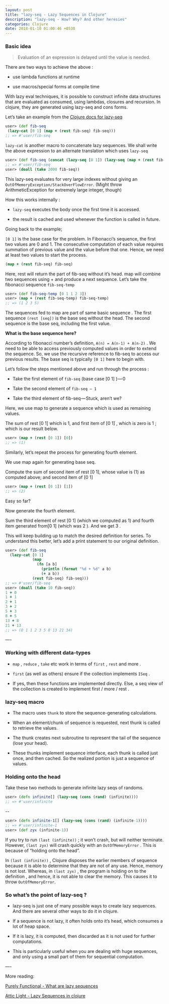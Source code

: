 ```yaml
---
layout: post
title: "lazy-seq - Lazy Sequences in Clojure"
description: "lazy-seq - How? Why? And other heresies"
categories: Clojure
date: 2018-01-10 01:00:46 +0530
---
```


### Basic idea

> Evaluation of an expression is delayed until the value is needed.

There are two ways to achieve the above :

* use lambda functions at runtime

* use macros/special forms at compile time

With lazy eval techniques, it is possible to construct infinite data structures that are evaluated as consumed, using lambdas, closures and recursion. In clojure, they are generated using lazy-seq and cons forms.

Let’s take an example from the [Clojure docs for lazy-seq](http://clojuredocs.org/clojure.core/lazy-seq)

```clojure
user> (def fib-seq
 (lazy-cat [0 1] (map + (rest fib-seq) fib-seq)))
;; => #'user/fib-seq
```

`lazy-cat` is another macro to concatenate lazy sequences. We shall write the above expression to an alternate translation which uses `lazy-seq`

```clojure
user> (def fib-seq (concat (lazy-seq [0 1]) (lazy-seq (map + (rest fib-seq) fib-seq))))
;; => #'user/fib-seq
user> (doall (take 2000 fib-seq))
```

This lazy-seq evaluates for very large indexes without giving an `OutOfMemoryException/StackOverFlowError`. (Might throw ArithmeticException for extremely large integer, though)

How this works internally :

* `lazy-seq` executes the body once the first time it is accessed.

* the result is cached and used whenever the function is called in future.

Going back to the example;

`[0 1]` is the base case for the problem. In Fibonacci’s sequence, the first two values are 0 and 1. The consecutive computation of each value requires summation of previous value and the value before that one. Hence, we need at least two values to start the process.

```clojure
(map + (rest fib-seq) fib-seq) 
```

Here, rest will return the part of fib-seq without it’s head. map will combine two sequences using + and produce a next sequence. Let’s take the fibonacci sequence `fib-seq-temp`

```clojure
user> (def fib-seq-temp [0 1 1 2 3])
user> (map + (rest fib-seq-temp) fib-seq-temp)
;; => (1 2 3 5)
```


The sequences fed to map are part of same basic sequence . The first sequence `(rest [seq])` is the base seq without the head. The second sequence is the base seq, including the first value.

**What is the base sequence here?**

According to fibonacci number’s definition, `A(n) = A(n-1) + A(n-2)` . We need to be able to access previously computed values in order to extend the sequence. So, we use the recursive reference to fib-seq to access our previous results. The base seq is typically `[0 1]` here to begin with.

Let’s follow the steps mentioned above and run through the process :

* Take the first element of `fib-seq` (base case [0 1] ) — 0

* Take the second element of `fib-seq — 1`

* Take the third element of fib-seq — Stuck, aren’t we? 

Here, we use map to generate a sequence which is used as remaining values.

The sum of rest [0 1] which is 1, and first item of [0 1] , which is zero is 1 ; which is our result below.

```clojure
user> (map + (rest [0 1]) [0])
;; => (1)
```

Similarly, let’s repeat the process for generating fourth element.

We use map again for generating base seq. 

Compute the sum of second item of rest [0 1], whose value is (1) as computed above; and second item of [0 1]

```clojure
user> (map + (rest [0 1]) [1])
;; => (2)
```

Easy so far?

Now generate the fourth element. 

Sum the third element of rest [0 1] (which we computed as 1) and fourth item generated from[0 1] (which was 2 ). And we get 3 .

This will keep building up to match the desired definition for series. To understand this better, let’s add a print statement to our original definition.

```clojure
user> (def fib-seq
  (lazy-cat [0 1] 
            (map 
              (fn [a b]
                (println (format "%d + %d" a b)
                (+ a b))
            (rest fib-seq) fib-seq)))
;; => #'user/fib-seq
user> (doall (take 10 fib-seq))
1 + 0
1 + 1
2 + 1
3 + 2
5 + 3
8 + 5
13 + 8
21 + 13
;; => (0 1 1 2 3 5 8 13 21 34)
```

—-

### Working with different data-types

* `map` , `reduce` , `take` etc work in terms of `first` , `rest` and more .

* `first` (as well as others) ensure if the collection implements `ISeq` .

* If yes, then these functions are implemented directly. Else, a seq view of the collection is created to implement first / more / rest .

### lazy-seq macro

* The macro uses `thunk` to store the sequence-generating calculations.

* When an element/chunk of sequence is requested, next thunk is called to retrieve the values.

* The thunk creates next subroutine to represent the tail of the sequence (lose your head).

* These thunks implement sequence interface, each thunk is called just once, and then cached. So the realized portion is just a sequence of values.

### Holding onto the head

Take these two methods to generate infinite lazy seqs of randoms.

```clojure
user> (defn infinite[] (lazy-seq (cons (rand) (infinite))))
;; => #'user/infinite
```
--
```clojure
user> (defn infinite-1[] (lazy-seq (cons (rand) (infinite-1))))
;; => #'user/infinite-1
user> (def zyx (infinite-1))
```

If you try to run `(last (infinite))` ; it won’t crash, but will neither terminate. However, `(last zyx)` will crash quickly with an `OutOfMemoryError` .
This is because of “holding onto the head”.

In `(last (infinite))` , Clojure disposes the earlier members of sequence because it is able to determine that they are not of any use. Hence, memory is not lost. Whereas, in `(last zyx)` , the program is holding on to the definition , and hence, it is not able to clear the memory. This causes it to throw `OutOfMemoryError`.

### So what’s the point of lazy-seq ?

* lazy-seq is just one of many possible ways to create lazy sequences. And there are several other ways to do it in clojure.

* If a sequence is not lazy, it often holds onto it’s head, which consumes a lot of heap space. 

* If it is lazy, it is computed, then discarded as it is not used for further computations. 

* This is particularly useful when you are dealing with huge sequences, and only using a small part of them for sequential computation.

—-

More reading:

[Purely Functional - What are lazy sequences](https://purelyfunctional.tv/lesson/what-are-lazy-sequences/)

[Attic Light - Lazy Sequences in clojure](http://theatticlight.net/posts/Lazy-Sequences-in-Clojure/)

